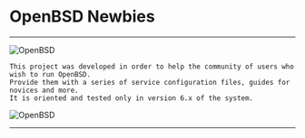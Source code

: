 
# OpenBSD Newbies
_ _ _

![OpenBSD](https://www.openbsd.org/art/puffy/puflogh800X199.gif)

```
This project was developed in order to help the community of users who wish to run OpenBSD.
Provide them with a series of service configuration files, guides for novices and more.
It is oriented and tested only in version 6.x of the system.
```
![OpenBSD](https://www.openbsd.org/images/rack2009.jpg)
_ _ _
